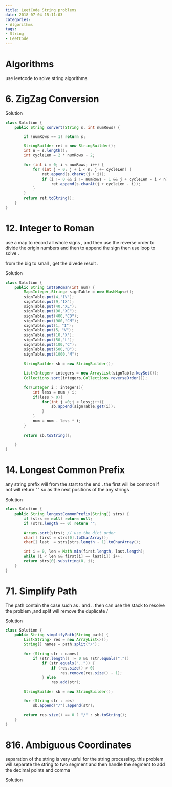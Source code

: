 ```yaml
---
title: LeetCode String problems
date: 2018-07-04 15:11:03
categories:
- Algorithms
tags:
- String
- LeetCode
---
```


# Algorithms

use leetcode to solve string algorithms

<!--more-->

# 6. ZigZag Conversion

Solution 

```java
class Solution {
    public String convert(String s, int numRows) {

        if (numRows == 1) return s;

        StringBuilder ret = new StringBuilder();
        int n = s.length();
        int cycleLen = 2 * numRows - 2;

        for (int i = 0; i < numRows; i++) {
            for (int j = 0; j + i < n; j += cycleLen) {
                ret.append(s.charAt(j + i));
                if (i != 0 && i != numRows - 1 && j + cycleLen - i < n)
                    ret.append(s.charAt(j + cycleLen - i));
            }
        }
        return ret.toString();
    }
}
```

# 12. Integer to Roman

use a map to record all whole signs , and then use the reverse order to divide the origin numbers and then to append the sign then use loop to solve .

from the big to small , get the divede result .

Solution

```java
class Solution {
    public String intToRoman(int num) {
        Map<Integer,String> signTable = new HashMap<>();
        signTable.put(4,"IV");
        signTable.put(9,"IX");
        signTable.put(40,"XL");
        signTable.put(90,"XC");
        signTable.put(400,"CD");
        signTable.put(900,"CM");
        signTable.put(1，"I");
        signTable.put(5，"V");
        signTable.put(10,"X");
        signTable.put(50,"L");
        signTable.put(100,"C");
        signTable.put(500,"D");
        signTable.put(1000,"M");
        
        StringBuilder sb = new StringBuilder();
        
        List<Integer> integers = new ArrayList(signTable.keySet());
        Collections.sort(integers,Collections.reverseOrder());
        
        for(Integer i : integers){
            int less = num / i;
            if(less > 0){
                for(int j =0;j < less;j++){
                    sb.append(signTable.get(i));
                }
            }
            num = num - less * i;
        }
        
        return sb.toString();
        
    }
}
```

# 14. Longest Common Prefix

any string prefix will from the start to the end . the first will be common if not will return "" so as the next positions of the any strings

Solution

```java
class Solution {
    public String longestCommonPrefix(String[] strs) {
        if (strs == null) return null;
        if (strs.length == 0) return "";

        Arrays.sort(strs); // use the dict order 
        char[] first = strs[0].toCharArray();
        char[] last  = strs[strs.length - 1].toCharArray();

        int i = 0, len = Math.min(first.length, last.length);
        while (i < len && first[i] == last[i]) i++;
        return strs[0].substring(0, i);
    }
}

```

# 71. Simplify Path

The path contain the case such as . and .. then can use the stack to resolve the problem ,and split will remove the duplicate /

Solution

```java
class Solution {
    public String simplifyPath(String path) {
		List<String> res = new ArrayList<>();
		String[] names = path.split("/");

		for (String str : names)
			if (str.length() != 0 && !str.equals("."))
				if (str.equals("..")) {
					if (res.size() > 0)
						res.remove(res.size() - 1);
				} else
					res.add(str);

		StringBuilder sb = new StringBuilder();

		for (String str : res)
			sb.append("/").append(str);

		return res.size() == 0 ? "/" : sb.toString();
	}
}
```


# 816. Ambiguous Coordinates

separation of the string is very usful for the string processing. this problem will separate the string to two segment and then handle the segment to add the decimal points and comma

Solution
